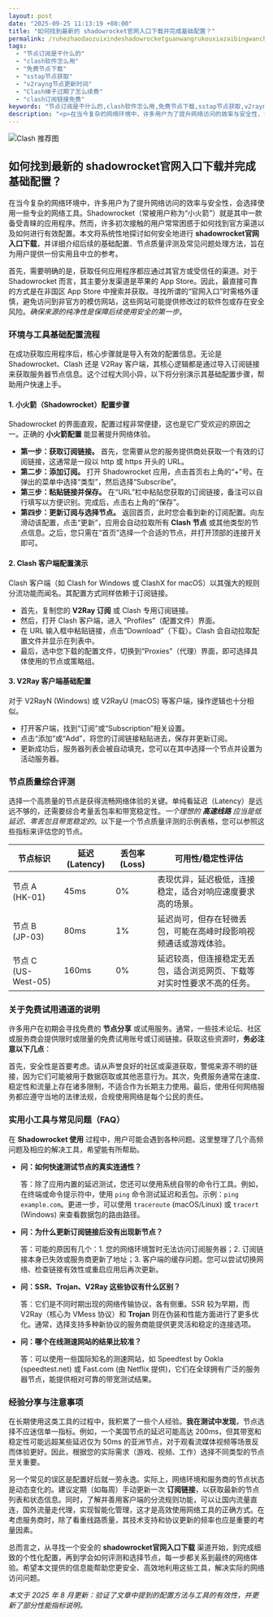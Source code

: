 ```yaml
---
layout: post
date: "2025-09-25 11:13:19 +08:00"
title: "如何找到最新的 shadowrocket官网入口下载并完成基础配置？"
permalink: /ruhezhaodaozuixindeshadowrocketguanwangrukouxiazaibingwanchengjichupeizhi/
tags:
  - "节点订阅是干什么的"
  - "clash软件怎么用"
  - "免费节点下载"
  - "sstap节点获取"
  - "v2rayng节点更新时间"
  - "Clash梯子过期了怎么续费"
  - "clash订阅链接免费"
keywords: "节点订阅是干什么的,clash软件怎么用,免费节点下载,sstap节点获取,v2rayng节点更新时间,Clash梯子过期了怎么续费,clash订阅链接免费"
description: "<p>在当今复杂的网络环境中，许多用户为了提升网络访问的效率与安全性，会选择使用一些专业的网络工具。Shadowrocket（常被用户称为“小火箭”）就是其中一款备受青睐的应用程序。然而，许多初次接触的用户常常困惑于如何找到官方渠道以及如何进行有效配置。本文将系统性地探讨如何安全地进行 <strong>shadowrocket官网入口下载</strong>，并详细介绍后续的基础配置、节点质量评测及常见问题处理方法，旨在为用户提供一份实用且中立的参考。</p>"
---
```


![Clash 推荐图](https://clashjd.github.io/assets/img/免费订阅机场.png)

## 如何找到最新的 shadowrocket官网入口下载并完成基础配置？

<p>在当今复杂的网络环境中，许多用户为了提升网络访问的效率与安全性，会选择使用一些专业的网络工具。Shadowrocket（常被用户称为“小火箭”）就是其中一款备受青睐的应用程序。然而，许多初次接触的用户常常困惑于如何找到官方渠道以及如何进行有效配置。本文将系统性地探讨如何安全地进行 <strong>shadowrocket官网入口下载</strong>，并详细介绍后续的基础配置、节点质量评测及常见问题处理方法，旨在为用户提供一份实用且中立的参考。</p>
<p>首先，需要明确的是，获取任何应用程序都应通过其官方或受信任的渠道。对于 Shadowrocket 而言，其主要分发渠道是苹果的 App Store。因此，最直接可靠的方式是在非国区 App Store 中搜索并获取。寻找所谓的“官网入口”时需格外谨慎，避免访问到非官方的模仿网站，这些网站可能提供修改过的软件包或存在安全风险。<em>确保来源的纯净性是保障后续使用安全的第一步</em>。</p>
<h3>环境与工具基础配置流程</h3>
<p>在成功获取应用程序后，核心步骤就是导入有效的配置信息。无论是 Shadowrocket、Clash 还是 V2Ray 客户端，其核心逻辑都是通过导入订阅链接来获取服务器节点信息。这个过程大同小异，以下将分别演示其基础配置步骤，帮助用户快速上手。</p>
<h4><strong>1. 小火箭（Shadowrocket）配置步骤</strong></h4>
<p>Shadowrocket 的界面直观，配置过程非常便捷，这也是它广受欢迎的原因之一。正确的 <strong>小火箭配置</strong> 能显著提升网络体验。</p>
<ul>
    <li><strong>第一步：获取订阅链接。</strong> 首先，您需要从您的服务提供商处获取一个有效的订阅链接，这通常是一段以 http 或 https 开头的 URL。</li>
    <li><strong>第二步：添加订阅。</strong> 打开 Shadowrocket 应用，点击首页右上角的“+”号。在弹出的菜单中选择“类型”，然后选择“Subscribe”。</li>
    <li><strong>第三步：粘贴链接并保存。</strong> 在“URL”栏中粘贴您获取的订阅链接，备注可以自行填写以方便识别。完成后，点击右上角的“保存”。</li>
    <li><strong>第四步：更新订阅与选择节点。</strong> 返回首页，此时您会看到新的订阅配置。向左滑动该配置，点击“更新”，应用会自动拉取所有 <strong>Clash 节点</strong> 或其他类型的节点信息。之后，您只需在“首页”选择一个合适的节点，并打开顶部的连接开关即可。</li>
</ul>
<h4><strong>2. Clash 客户端配置演示</strong></h4>
<p>Clash 客户端（如 Clash for Windows 或 ClashX for macOS）以其强大的规则分流功能而闻名。其配置方式同样依赖于订阅链接。</p>
<ul>
    <li>首先，复制您的 <strong>V2Ray 订阅</strong> 或 Clash 专用订阅链接。</li>
    <li>然后，打开 Clash 客户端，进入 “Profiles”（配置文件）界面。</li>
    <li>在 URL 输入框中粘贴链接，点击“Download”（下载）。Clash 会自动拉取配置文件并显示在列表中。</li>
    <li>最后，选中您下载的配置文件，切换到“Proxies”（代理）界面，即可选择具体使用的节点或策略组。</li>
</ul>
<h4><strong>3. V2Ray 客户端基础配置</strong></h4>
<p>对于 V2RayN (Windows) 或 V2RayU (macOS) 等客户端，操作逻辑也十分相似。</p>
<ul>
    <li>打开客户端，找到“订阅”或“Subscription”相关设置。</li>
    <li>点击“添加”或“Add”，将您的订阅链接粘贴进去，保存并更新订阅。</li>
    <li>更新成功后，服务器列表会被自动填充，您可以在其中选择一个节点并设置为活动服务器。</li>
</ul>
<h3>节点质量综合评测</h3>
<p>选择一个高质量的节点是获得流畅网络体验的关键。单纯看延迟（Latency）是远远不够的，还需要综合考量丢包率和带宽稳定性。<em>一个理想的 <strong>高速线路</strong> 应当是低延迟、零丢包且带宽稳定的</em>。以下是一个节点质量评测的示例表格，您可以参照这些指标来评估您的节点。</p>
<table>
    <thead>
        <tr>
            <th>节点标识</th>
            <th>延迟 (Latency)</th>
            <th>丢包率 (Loss)</th>
            <th>可用性/稳定性评估</th>
        </tr>
    </thead>
    <tbody>
        <tr>
            <td>节点 A (HK-01)</td>
            <td>45ms</td>
            <td>0%</td>
            <td>表现优异，延迟极低，连接稳定，适合对响应速度要求高的场景。</td>
        </tr>
        <tr>
            <td>节点 B (JP-03)</td>
            <td>80ms</td>
            <td>1%</td>
            <td>延迟尚可，但存在轻微丢包，可能在高峰时段影响视频通话或游戏体验。</td>
        </tr>
        <tr>
            <td>节点 C (US-West-05)</td>
            <td>160ms</td>
            <td>0%</td>
            <td>延迟较高，但连接稳定无丢包，适合浏览网页、下载等对实时性要求不高的任务。</td>
        </tr>
    </tbody>
</table>
<h3>关于免费试用通道的说明</h3>
<p>许多用户在初期会寻找免费的 <strong>节点分享</strong> 或试用服务。通常，一些技术论坛、社区或服务商会提供限时或限量的免费试用账号或订阅链接。获取这些资源时，<strong>务必注意以下几点</strong>：</p>
<p>首先，安全性是首要考虑。请从声誉良好的社区或渠道获取，警惕来源不明的链接，因为它们可能被用于数据窃取或其他恶意行为。其次，免费服务通常在速度、稳定性和流量上存在诸多限制，不适合作为长期主力使用。最后，使用任何网络服务都应遵守当地的法律法规，合规使用网络是每个公民的责任。</p>
<h3>实用小工具与常见问题（FAQ）</h3>
<p>在 <strong>Shadowrocket 使用</strong> 过程中，用户可能会遇到各种问题。这里整理了几个高频问题及相应的解决工具，希望能有所帮助。</p>
<ul>
    <li>
        <strong>问：如何快速测试节点的真实连通性？</strong>
        <p>答：除了应用内置的延迟测试，您还可以使用系统自带的命令行工具。例如，在终端或命令提示符中，使用 <code>ping</code> 命令测试延迟和丢包。示例：<code>ping example.com</code>。更进一步，可以使用 <code>traceroute</code> (macOS/Linux) 或 <code>tracert</code> (Windows) 来查看数据包的路由路径。</p>
    </li>
    <li>
        <strong>问：为什么更新订阅链接后没有出现新节点？</strong>
        <p>答：可能的原因有几个：1. 您的网络环境暂时无法访问订阅服务器；2. 订阅链接本身已失效或服务商更新了地址；3. 客户端的缓存问题。您可以尝试切换网络、检查链接有效性或重启应用后再次更新。</p>
    </li>
    <li>
        <strong>问：SSR、Trojan、V2Ray 这些协议有什么区别？</strong>
        <p>答：它们是不同时期出现的网络传输协议，各有侧重。SSR 较为早期，而 V2Ray（核心为 VMess 协议）和 <strong>Trojan</strong> 则在伪装和性能方面进行了更多优化。通常，选择支持多种新协议的服务商能提供更灵活和稳定的连接选项。</p>
    </li>
    <li>
        <strong>问：哪个在线测速网站的结果比较准？</strong>
        <p>答：可以使用一些国际知名的测速网站，如 Speedtest by Ookla (speedtest.net) 或 Fast.com (由 Netflix 提供)，它们在全球拥有广泛的服务器节点，能提供相对可靠的带宽测试结果。</p>
    </li>
</ul>
<h3>经验分享与注意事项</h3>
<p>在长期使用这类工具的过程中，我积累了一些个人经验。<strong>我在测试中发现</strong>，节点选择不应迷信单一指标。例如，一个美国节点的延迟可能高达 200ms，但其带宽和稳定性可能远超某些延迟仅为 50ms 的亚洲节点，对于观看流媒体视频等场景反而体验更好。因此，根据您的实际需求（游戏、视频、工作）选择不同类型的节点至关重要。</p>
<p>另一个常见的误区是配置好后就一劳永逸。实际上，网络环境和服务商的节点状态是动态变化的。建议定期（如每周）手动更新一次 <strong>订阅链接</strong>，以获取最新的节点列表和状态信息。同时，了解并善用客户端的分流规则功能，可以让国内流量直连，国外流量走代理，实现智能化管理，这才是高效使用网络工具的正确方式。在考虑服务商时，除了看重线路质量，其技术支持和协议更新的频率也应是重要的考量因素。</p>
<p>总而言之，从寻找一个安全的 <strong>shadowrocket官网入口下载</strong> 渠道开始，到完成细致的个性化配置，再到学会如何评测和选择节点，每一步都关系到最终的网络体验。希望本文提供的信息能帮助您更安全、高效地利用这些工具，解决实际的网络访问问题。</p>
<p><em>本文于 2025 年 8 月更新：验证了文章中提到的配置方法与工具的有效性，并更新了部分性能指标说明。</em></p>